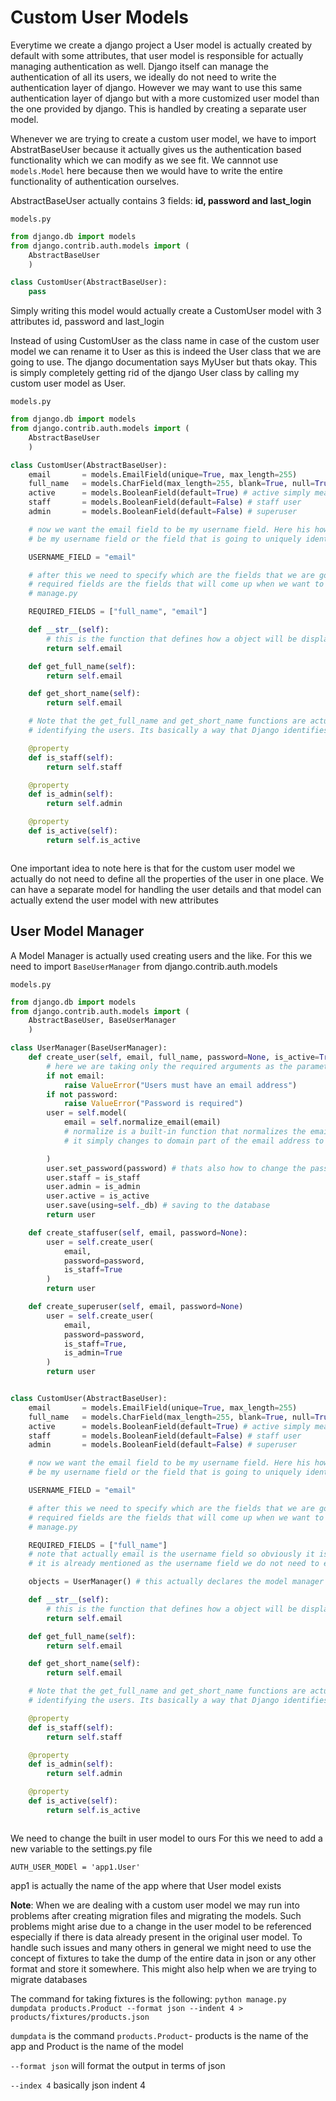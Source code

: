 # Custom User Models

Everytime we create a django project a User model is actually created by default with some attributes, that user model is responsible for actually managing authentication as well. Django itself can manage the authentication of all its users, we ideally do not need to write the authentication layer of django. However we may want to use this same authentication layer of django but with a more customized user model than the one provided by django. This is handled by creating a separate user model.


Whenever we are trying to create a custom user model, we have to import AbstratBaseUser because it actually gives us the authentication based functionality which we can modify as we see fit. We cannnot use `models.Model` here because then we would have to write the entire functionality of authentication ourselves.

AbstractBaseUser actually contains 3 fields: **id, password and last_login** 

`models.py`
```python
from django.db import models
from django.contrib.auth.models import (
	AbstractBaseUser
	) 

class CustomUser(AbstractBaseUser):
	pass

```
Simply writing this model would actually create a CustomUser model with 3 attributes id, password and last_login

Instead of using CustomUser as the class name in case of the custom user model we can rename it to User as this is indeed the User class that we are going to use. The django documentation says MyUser but thats okay. This is simply completely getting rid of the django User class by calling my custom user model as User. 


`models.py`
```python
from django.db import models
from django.contrib.auth.models import (
	AbstractBaseUser
	) 

class CustomUser(AbstractBaseUser):
	email 		= models.EmailField(unique=True, max_length=255)	
	full_name	= models.CharField(max_length=255, blank=True, null=True)
	active 		= models.BooleanField(default=True) # active simply means whether the user can login
	staff 		= models.BooleanField(default=False) # staff user
	admin 		= models.BooleanField(default=False) # superuser

	# now we want the email field to be my username field. Here his how to let Django know that email would
	# be my username field or the field that is going to uniquely identify that user

	USERNAME_FIELD = "email" 

	# after this we need to specify which are the fields that we are going to require.
	# required fields are the fields that will come up when we want to add users from the console using 
	# manage.py 	 

	REQUIRED_FIELDS = ["full_name", "email"]

	def __str__(self):
		# this is the function that defines how a object will be displayed when it is printed
		return self.email

	def get_full_name(self):
		return self.email

	def get_short_name(self):
		return self.email

	# Note that the get_full_name and get_short_name functions are actually required there for the purpose of 
	# identifying the users. Its basically a way that Django identifies the users

	@property
	def is_staff(self):
		return self.staff

	@property
	def is_admin(self):
		return self.admin

	@property
	def is_active(self):
		return self.is_active



```

One important idea to note here is that for the custom user model we actually do not need to define all the properties of the user in one place. We can have a separate model for handling the user details and that model can actually extend the user model with new attributes

## User Model Manager

A Model Manager is actually used creating users and the like. For this we need to import `BaseUserManager` from django.contrib.auth.models


`models.py`
```python
from django.db import models
from django.contrib.auth.models import (
	AbstractBaseUser, BaseUserManager
	) 

class UserManager(BaseUserManager):
	def create_user(self, email, full_name, password=None, is_active=True, is_staff=False, is_admin=False):
		# here we are taking only the required arguments as the parameter
		if not email:
			raise ValueError("Users must have an email address")
		if not password:
			raise ValueError("Password is required")
		user = self.model(
			email = self.normalize_email(email) 
			# normalize is a built-in function that normalizes the email address, in this case 
			# it simply changes to domain part of the email address to lowercase

		)	
		user.set_password(password) # thats also how to change the password
		user.staff = is_staff
		user.admin = is_admin
		user.active = is_active
		user.save(using=self._db) # saving to the database
		return user

	def create_staffuser(self, email, password=None):
		user = self.create_user(
			email,
			password=password,
			is_staff=True
		)
		return user

	def create_superuser(self, email, password=None)
		user = self.create_user(
			email,
			password=password,
			is_staff=True,
			is_admin=True
		)
		return user		


class CustomUser(AbstractBaseUser):
	email 		= models.EmailField(unique=True, max_length=255)	
	full_name	= models.CharField(max_length=255, blank=True, null=True)
	active 		= models.BooleanField(default=True) # active simply means whether the user can login
	staff 		= models.BooleanField(default=False) # staff user
	admin 		= models.BooleanField(default=False) # superuser

	# now we want the email field to be my username field. Here his how to let Django know that email would
	# be my username field or the field that is going to uniquely identify that user

	USERNAME_FIELD = "email" 

	# after this we need to specify which are the fields that we are going to require.
	# required fields are the fields that will come up when we want to add users from the console using 
	# manage.py 	 

	REQUIRED_FIELDS = ["full_name"] 
	# note that actually email is the username field so obviously it is a required field however since 
	# it is already mentioned as the username field we do not need to explicitly say that email is a required # field.

	objects = UserManager() # this actually declares the model manager for this model

	def __str__(self):
		# this is the function that defines how a object will be displayed when it is printed
		return self.email

	def get_full_name(self):
		return self.email

	def get_short_name(self):
		return self.email

	# Note that the get_full_name and get_short_name functions are actually required there for the purpose of 
	# identifying the users. Its basically a way that Django identifies the users

	@property
	def is_staff(self):
		return self.staff

	@property
	def is_admin(self):
		return self.admin

	@property
	def is_active(self):
		return self.is_active



```

We need to change the built in user model to ours
For this we need to add a new variable to the settings.py file 

`AUTH_USER_MODEl = 'app1.User'`

app1 is actually the name of the app where that User model exists

**Note**: When we are dealing with a custom user model we may run into problems after creating migration files and migrating the models. Such problems might arise due to a change in the user model to be referenced especially if there is data already present in the original user model. To handle such issues and many others in general we might need to use the concept of fixtures to take the dump of the entire data in json or any other format and store it somewhere. This might also help when we are trying to migrate databases

The command for taking fixtures is the following:
`python manage.py dumpdata products.Product --format json --indent 4 > products/fixtures/products.json`

`dumpdata` is the command
`products.Product`- products is the name of the app and Product is the name of the model

`--format json` will format the output in terms of json

`--index 4` basically json indent 4

